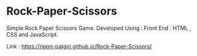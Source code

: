 # Rock-Paper-Scissors

Simple Rock Paper Scissors Game.
Developed Using : 
Front End : HTML , CSS and JavaScript.

Link : https://ripon-patgiri.github.io/Rock-Paper-Scissors/
